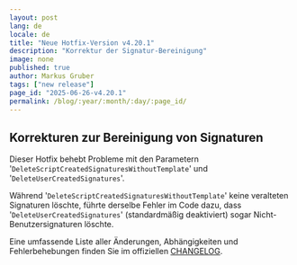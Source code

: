 ```yaml
---
layout: post
lang: de
locale: de
title: "Neue Hotfix-Version v4.20.1"
description: "Korrektur der Signatur-Bereinigung"
image: none
published: true
author: Markus Gruber
tags: ["new release"]
page_id: "2025-06-26-v4.20.1"
permalink: /blog/:year/:month/:day/:page_id/
---
```

## Korrekturen zur Bereinigung von Signaturen
Dieser Hotfix behebt Probleme mit den Parametern '`DeleteScriptCreatedSignaturesWithoutTemplate`' und '`DeleteUserCreatedSignatures`'.

Während '`DeleteScriptCreatedSignaturesWithoutTemplate`' keine veralteten Signaturen löschte, führte derselbe Fehler im Code dazu, dass '`DeleteUserCreatedSignatures`' (standardmäßig deaktiviert) sogar Nicht-Benutzersignaturen löschte.

Eine umfassende Liste aller Änderungen, Abhängigkeiten und Fehlerbehebungen finden Sie im offiziellen [CHANGELOG](https://github.com/Set-OutlookSignatures/Set-OutlookSignatures/blob/main/docs/CHANGELOG.md).